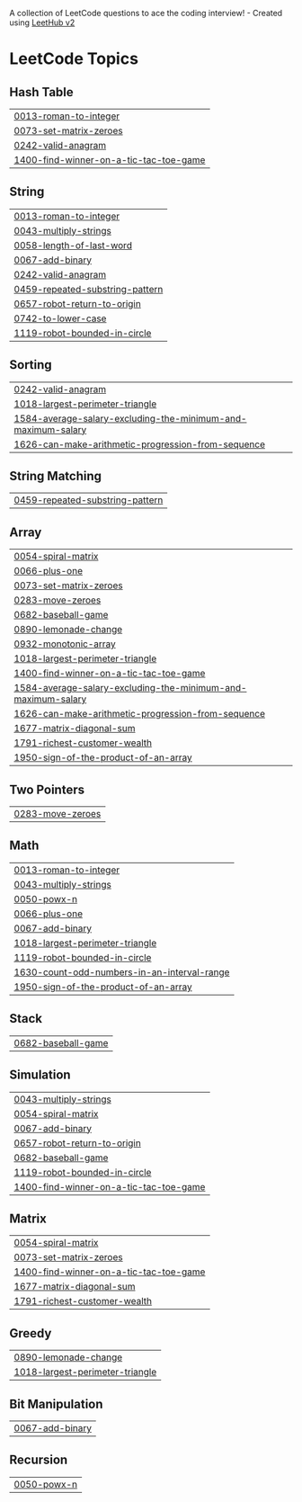 A collection of LeetCode questions to ace the coding interview! - Created using [LeetHub v2](https://github.com/arunbhardwaj/LeetHub-2.0)
<!---LeetCode Topics Start-->
# LeetCode Topics
## Hash Table
|  |
| ------- |
| [0013-roman-to-integer](https://github.com/cbg11/LeetCode/tree/master/0013-roman-to-integer) |
| [0073-set-matrix-zeroes](https://github.com/cbg11/LeetCode/tree/master/0073-set-matrix-zeroes) |
| [0242-valid-anagram](https://github.com/cbg11/LeetCode/tree/master/0242-valid-anagram) |
| [1400-find-winner-on-a-tic-tac-toe-game](https://github.com/cbg11/LeetCode/tree/master/1400-find-winner-on-a-tic-tac-toe-game) |
## String
|  |
| ------- |
| [0013-roman-to-integer](https://github.com/cbg11/LeetCode/tree/master/0013-roman-to-integer) |
| [0043-multiply-strings](https://github.com/cbg11/LeetCode/tree/master/0043-multiply-strings) |
| [0058-length-of-last-word](https://github.com/cbg11/LeetCode/tree/master/0058-length-of-last-word) |
| [0067-add-binary](https://github.com/cbg11/LeetCode/tree/master/0067-add-binary) |
| [0242-valid-anagram](https://github.com/cbg11/LeetCode/tree/master/0242-valid-anagram) |
| [0459-repeated-substring-pattern](https://github.com/cbg11/LeetCode/tree/master/0459-repeated-substring-pattern) |
| [0657-robot-return-to-origin](https://github.com/cbg11/LeetCode/tree/master/0657-robot-return-to-origin) |
| [0742-to-lower-case](https://github.com/cbg11/LeetCode/tree/master/0742-to-lower-case) |
| [1119-robot-bounded-in-circle](https://github.com/cbg11/LeetCode/tree/master/1119-robot-bounded-in-circle) |
## Sorting
|  |
| ------- |
| [0242-valid-anagram](https://github.com/cbg11/LeetCode/tree/master/0242-valid-anagram) |
| [1018-largest-perimeter-triangle](https://github.com/cbg11/LeetCode/tree/master/1018-largest-perimeter-triangle) |
| [1584-average-salary-excluding-the-minimum-and-maximum-salary](https://github.com/cbg11/LeetCode/tree/master/1584-average-salary-excluding-the-minimum-and-maximum-salary) |
| [1626-can-make-arithmetic-progression-from-sequence](https://github.com/cbg11/LeetCode/tree/master/1626-can-make-arithmetic-progression-from-sequence) |
## String Matching
|  |
| ------- |
| [0459-repeated-substring-pattern](https://github.com/cbg11/LeetCode/tree/master/0459-repeated-substring-pattern) |
## Array
|  |
| ------- |
| [0054-spiral-matrix](https://github.com/cbg11/LeetCode/tree/master/0054-spiral-matrix) |
| [0066-plus-one](https://github.com/cbg11/LeetCode/tree/master/0066-plus-one) |
| [0073-set-matrix-zeroes](https://github.com/cbg11/LeetCode/tree/master/0073-set-matrix-zeroes) |
| [0283-move-zeroes](https://github.com/cbg11/LeetCode/tree/master/0283-move-zeroes) |
| [0682-baseball-game](https://github.com/cbg11/LeetCode/tree/master/0682-baseball-game) |
| [0890-lemonade-change](https://github.com/cbg11/LeetCode/tree/master/0890-lemonade-change) |
| [0932-monotonic-array](https://github.com/cbg11/LeetCode/tree/master/0932-monotonic-array) |
| [1018-largest-perimeter-triangle](https://github.com/cbg11/LeetCode/tree/master/1018-largest-perimeter-triangle) |
| [1400-find-winner-on-a-tic-tac-toe-game](https://github.com/cbg11/LeetCode/tree/master/1400-find-winner-on-a-tic-tac-toe-game) |
| [1584-average-salary-excluding-the-minimum-and-maximum-salary](https://github.com/cbg11/LeetCode/tree/master/1584-average-salary-excluding-the-minimum-and-maximum-salary) |
| [1626-can-make-arithmetic-progression-from-sequence](https://github.com/cbg11/LeetCode/tree/master/1626-can-make-arithmetic-progression-from-sequence) |
| [1677-matrix-diagonal-sum](https://github.com/cbg11/LeetCode/tree/master/1677-matrix-diagonal-sum) |
| [1791-richest-customer-wealth](https://github.com/cbg11/LeetCode/tree/master/1791-richest-customer-wealth) |
| [1950-sign-of-the-product-of-an-array](https://github.com/cbg11/LeetCode/tree/master/1950-sign-of-the-product-of-an-array) |
## Two Pointers
|  |
| ------- |
| [0283-move-zeroes](https://github.com/cbg11/LeetCode/tree/master/0283-move-zeroes) |
## Math
|  |
| ------- |
| [0013-roman-to-integer](https://github.com/cbg11/LeetCode/tree/master/0013-roman-to-integer) |
| [0043-multiply-strings](https://github.com/cbg11/LeetCode/tree/master/0043-multiply-strings) |
| [0050-powx-n](https://github.com/cbg11/LeetCode/tree/master/0050-powx-n) |
| [0066-plus-one](https://github.com/cbg11/LeetCode/tree/master/0066-plus-one) |
| [0067-add-binary](https://github.com/cbg11/LeetCode/tree/master/0067-add-binary) |
| [1018-largest-perimeter-triangle](https://github.com/cbg11/LeetCode/tree/master/1018-largest-perimeter-triangle) |
| [1119-robot-bounded-in-circle](https://github.com/cbg11/LeetCode/tree/master/1119-robot-bounded-in-circle) |
| [1630-count-odd-numbers-in-an-interval-range](https://github.com/cbg11/LeetCode/tree/master/1630-count-odd-numbers-in-an-interval-range) |
| [1950-sign-of-the-product-of-an-array](https://github.com/cbg11/LeetCode/tree/master/1950-sign-of-the-product-of-an-array) |
## Stack
|  |
| ------- |
| [0682-baseball-game](https://github.com/cbg11/LeetCode/tree/master/0682-baseball-game) |
## Simulation
|  |
| ------- |
| [0043-multiply-strings](https://github.com/cbg11/LeetCode/tree/master/0043-multiply-strings) |
| [0054-spiral-matrix](https://github.com/cbg11/LeetCode/tree/master/0054-spiral-matrix) |
| [0067-add-binary](https://github.com/cbg11/LeetCode/tree/master/0067-add-binary) |
| [0657-robot-return-to-origin](https://github.com/cbg11/LeetCode/tree/master/0657-robot-return-to-origin) |
| [0682-baseball-game](https://github.com/cbg11/LeetCode/tree/master/0682-baseball-game) |
| [1119-robot-bounded-in-circle](https://github.com/cbg11/LeetCode/tree/master/1119-robot-bounded-in-circle) |
| [1400-find-winner-on-a-tic-tac-toe-game](https://github.com/cbg11/LeetCode/tree/master/1400-find-winner-on-a-tic-tac-toe-game) |
## Matrix
|  |
| ------- |
| [0054-spiral-matrix](https://github.com/cbg11/LeetCode/tree/master/0054-spiral-matrix) |
| [0073-set-matrix-zeroes](https://github.com/cbg11/LeetCode/tree/master/0073-set-matrix-zeroes) |
| [1400-find-winner-on-a-tic-tac-toe-game](https://github.com/cbg11/LeetCode/tree/master/1400-find-winner-on-a-tic-tac-toe-game) |
| [1677-matrix-diagonal-sum](https://github.com/cbg11/LeetCode/tree/master/1677-matrix-diagonal-sum) |
| [1791-richest-customer-wealth](https://github.com/cbg11/LeetCode/tree/master/1791-richest-customer-wealth) |
## Greedy
|  |
| ------- |
| [0890-lemonade-change](https://github.com/cbg11/LeetCode/tree/master/0890-lemonade-change) |
| [1018-largest-perimeter-triangle](https://github.com/cbg11/LeetCode/tree/master/1018-largest-perimeter-triangle) |
## Bit Manipulation
|  |
| ------- |
| [0067-add-binary](https://github.com/cbg11/LeetCode/tree/master/0067-add-binary) |
## Recursion
|  |
| ------- |
| [0050-powx-n](https://github.com/cbg11/LeetCode/tree/master/0050-powx-n) |
<!---LeetCode Topics End-->